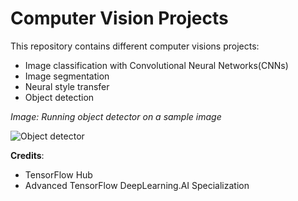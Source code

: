 
# Computer Vision Projects

This repository contains different computer visions projects: 

* Image classification with Convolutional Neural Networks(CNNs)
* Image segmentation
* Neural style transfer
* Object detection


*Image: Running object detector on a sample image*

![Object detector](https://github.com/Nyandwi/tf_vision/blob/main/object%20detector.png)


**Credits**:

* TensorFlow Hub
* Advanced TensorFlow DeepLearning.AI Specialization
